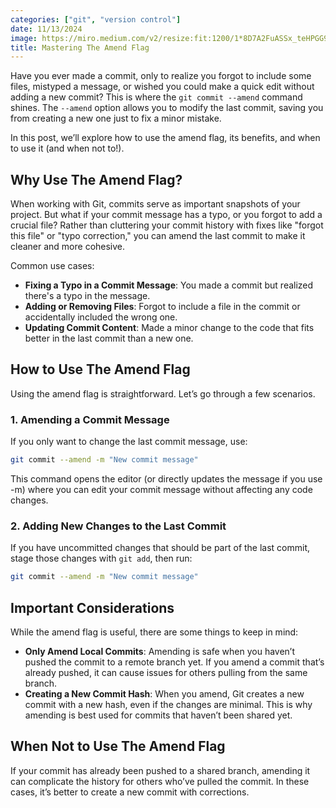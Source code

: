 ```yaml
---
categories: ["git", "version control"]
date: 11/13/2024
image: https://miro.medium.com/v2/resize:fit:1200/1*8D7A2FuASSx_teHPGG9R0Q.jpeg
title: Mastering The Amend Flag
---
```


Have you ever made a commit, only to realize you forgot to include some files, mistyped a message, or wished you could make a quick edit without adding a new commit? This is where the `git commit --amend` command shines. The `--amend` option allows you to modify the last commit, saving you from creating a new one just to fix a minor mistake.

In this post, we’ll explore how to use the amend flag, its benefits, and when to use it (and when not to!).

## Why Use The Amend Flag?

When working with Git, commits serve as important snapshots of your project. But what if your commit message has a typo, or you forgot to add a crucial file? Rather than cluttering your commit history with fixes like "forgot this file" or "typo correction," you can amend the last commit to make it cleaner and more cohesive.

Common use cases:

- **Fixing a Typo in a Commit Message**: You made a commit but realized there's a typo in the message.
- **Adding or Removing Files**: Forgot to include a file in the commit or accidentally included the wrong one.
- **Updating Commit Content**: Made a minor change to the code that fits better in the last commit than a new one.

## How to Use The Amend Flag

Using the amend flag is straightforward. Let’s go through a few scenarios.

### 1. Amending a Commit Message

If you only want to change the last commit message, use:

```bash
git commit --amend -m "New commit message"
```

This command opens the editor (or directly updates the message if you use -m) where you can edit your commit message without affecting any code changes.

### 2. Adding New Changes to the Last Commit

If you have uncommitted changes that should be part of the last commit, stage those changes with `git add`, then run:

```bash
git commit --amend -m "New commit message"
```

## Important Considerations

While the amend flag is useful, there are some things to keep in mind:

- **Only Amend Local Commits**: Amending is safe when you haven’t pushed the commit to a remote branch yet. If you amend a commit that’s already pushed, it can cause issues for others pulling from the same branch.
- **Creating a New Commit Hash**: When you amend, Git creates a new commit with a new hash, even if the changes are minimal. This is why amending is best used for commits that haven’t been shared yet.

## When Not to Use The Amend Flag

If your commit has already been pushed to a shared branch, amending it can complicate the history for others who’ve pulled the commit. In these cases, it’s better to create a new commit with corrections.
